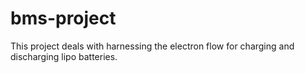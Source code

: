 # bms-project
This project deals with harnessing the electron flow for charging and discharging lipo batteries.
